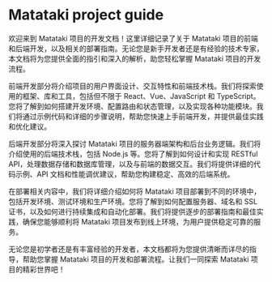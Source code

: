 # Matataki project guide

欢迎来到 Matataki 项目的开发文档！这里详细记录了关于 Matataki 项目的前端和后端开发，以及相关的部署指南。无论您是新手开发者还是有经验的技术专家，本文档将为您提供全面的指引和深入的解析，助您轻松掌握 Matataki 项目的开发流程。

前端开发部分将介绍项目的用户界面设计、交互特性和前端技术栈。我们将探索使用的框架、库和工具，包括但不限于 React、Vue、JavaScript 和 TypeScript。您将了解到如何搭建开发环境、配置路由和状态管理，以及实现各种功能模块。我们将通过示例代码和详细的步骤说明，帮助您快速上手前端开发，并提供最佳实践和优化建议。

后端开发部分将深入探讨 Matataki 项目的服务器端架构和后台业务逻辑。我们将介绍使用的后端技术栈，包括 Node.js 等。您将了解到如何设计和实现 RESTful API，处理数据存储和数据库管理，以及与前端的数据交互。我们将提供详细的代码示例、API 文档和性能调优建议，帮助您构建稳定、高效的后端系统。

在部署相关内容中，我们将详细介绍如何将 Matataki 项目部署到不同的环境中，包括开发环境、测试环境和生产环境。您将了解到如何配置服务器、域名和 SSL 证书，以及如何进行持续集成和自动化部署。我们将提供逐步的部署指南和最佳实践，确保您能够顺利将 Matataki 项目发布到线上环境，为用户提供稳定可靠的服务。

无论您是初学者还是有丰富经验的开发者，本文档都将为您提供清晰而详尽的指导，帮助您掌握 Matataki 项目的开发和部署流程。让我们一同探索 Matataki 项目的精彩世界吧！
